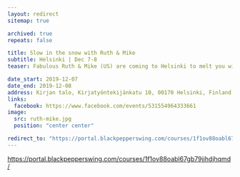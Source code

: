 ```yaml
---
layout: redirect
sitemap: true

archived: true
repeats: false

title: Slow in the snow with Ruth & Mike
subtitle: Helsinki | Dec 7-8
teaser: Fabulous Ruth & Mike (US) are coming to Helsinki to melt you with their tender slow dancing. A progressive palette of workshops relevant to blues and swing dancers looking for the ultimate slow down.

date_start: 2019-12-07
date_end: 2019-12-08
address: Kirjan talo, Kirjatyöntekijänkatu 10, 00170 Helsinki, Finland
links:
  facebook: https://www.facebook.com/events/531554964333661
image:
  src: ruth-mike.jpg
  position: "center center"

redirect_to: "https://portal.blackpepperswing.com/courses/1f1ov88oabl67gb79jjhdjhqmd/"
---
```


https://portal.blackpepperswing.com/courses/1f1ov88oabl67gb79jjhdjhqmd/
